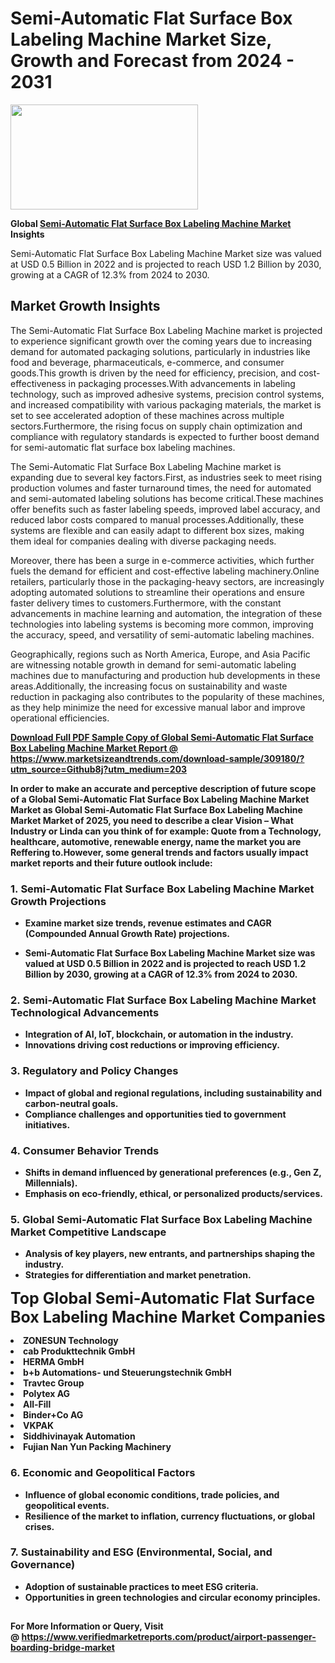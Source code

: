 <H1>Semi-Automatic Flat Surface Box Labeling Machine Market Size, Growth and Forecast from 2024 - 2031</H1><img class="aligncenter size-medium wp-image-584254" src="https://thirdeyenews.in/wp-content/uploads/2024/09/Global-Market-Research-300x168.jpeg" alt="" width="300" height="168" /><p><strong>Global&nbsp;<a href="https://www.marketsizeandtrends.com/download-sample/309180/?utm_source=Github8j?utm_medium=203">Semi-Automatic Flat Surface Box Labeling Machine Market</a> Insights</strong></p><p>Semi-Automatic Flat Surface Box Labeling Machine Market size was valued at USD 0.5 Billion in 2022 and is projected to reach USD 1.2 Billion by 2030, growing at a CAGR of 12.3% from 2024 to 2030.</p><p><h2>Market Growth Insights</h2> <p>The Semi-Automatic Flat Surface Box Labeling Machine market is projected to experience significant growth over the coming years due to increasing demand for automated packaging solutions, particularly in industries like food and beverage, pharmaceuticals, e-commerce, and consumer goods.This growth is driven by the need for efficiency, precision, and cost-effectiveness in packaging processes.With advancements in labeling technology, such as improved adhesive systems, precision control systems, and increased compatibility with various packaging materials, the market is set to see accelerated adoption of these machines across multiple sectors.Furthermore, the rising focus on supply chain optimization and compliance with regulatory standards is expected to further boost demand for semi-automatic flat surface box labeling machines.</p> <p><strong><a href="#"></a></strong></p> <p>The Semi-Automatic Flat Surface Box Labeling Machine market is expanding due to several key factors.First, as industries seek to meet rising production volumes and faster turnaround times, the need for automated and semi-automated labeling solutions has become critical.These machines offer benefits such as faster labeling speeds, improved label accuracy, and reduced labor costs compared to manual processes.Additionally, these systems are flexible and can easily adapt to different box sizes, making them ideal for companies dealing with diverse packaging needs.</p> <p>Moreover, there has been a surge in e-commerce activities, which further fuels the demand for efficient and cost-effective labeling machinery.Online retailers, particularly those in the packaging-heavy sectors, are increasingly adopting automated solutions to streamline their operations and ensure faster delivery times to customers.Furthermore, with the constant advancements in machine learning and automation, the integration of these technologies into labeling systems is becoming more common, improving the accuracy, speed, and versatility of semi-automatic labeling machines.</p> <p>Geographically, regions such as North America, Europe, and Asia Pacific are witnessing notable growth in demand for semi-automatic labeling machines due to manufacturing and production hub developments in these areas.Additionally, the increasing focus on sustainability and waste reduction in packaging also contributes to the popularity of these machines, as they help minimize the need for excessive manual labor and improve operational efficiencies.</p> <p><strong><a href="#"></p><p><span class=""><strong>Download Full PDF Sample Copy of Global Semi-Automatic Flat Surface Box Labeling Machine Market Report</strong> @ <a href="https://www.marketsizeandtrends.com/download-sample/309180/?utm_source=Github8j?utm_medium=203" target="_blank">https://www.marketsizeandtrends.com/download-sample/309180/?utm_source=Github8j?utm_medium=203</a></span></p><p>In order to make an accurate and perceptive description of future scope of a Global&nbsp;Semi-Automatic Flat Surface Box Labeling Machine Market Market as Global&nbsp;Semi-Automatic Flat Surface Box Labeling Machine Market Market of 2025, you need to describe a clear Vision &ndash; What Industry or Linda can you think of for example: Quote from a Technology, healthcare, automotive, renewable energy, name the market you are Reffering to.However, some general trends and factors usually impact market reports and their future outlook include:</p><h3>1.&nbsp;<strong>Semi-Automatic Flat Surface Box Labeling Machine Market Growth Projections</strong></h3><ul><li>Examine market size trends, revenue estimates and CAGR (Compounded Annual Growth Rate) projections.</li><li><p>Semi-Automatic Flat Surface Box Labeling Machine Market size was valued at USD 0.5 Billion in 2022 and is projected to reach USD 1.2 Billion by 2030, growing at a CAGR of 12.3% from 2024 to 2030.</p></li></ul><h3>2.&nbsp;<strong>Semi-Automatic Flat Surface Box Labeling Machine Market Technological Advancements</strong></h3><ul><li>Integration of AI, IoT, blockchain, or automation in the industry.</li><li>Innovations driving cost reductions or improving efficiency.</li></ul><h3>3.&nbsp;<strong>Regulatory and Policy Changes</strong></h3><ul><li>Impact of global and regional regulations, including sustainability and carbon-neutral goals.</li><li>Compliance challenges and opportunities tied to government initiatives.</li></ul><h3>4.&nbsp;<strong>Consumer Behavior Trends</strong></h3><ul><li>Shifts in demand influenced by generational preferences (e.g., Gen Z, Millennials).</li><li>Emphasis on eco-friendly, ethical, or personalized products/services.</li></ul><h3>5.&nbsp;<strong>Global Semi-Automatic Flat Surface Box Labeling Machine Market Competitive Landscape</strong></h3><ul><li>Analysis of key players, new entrants, and partnerships shaping the industry.</li><li>Strategies for differentiation and market penetration.</li></ul><p data-pm-slice="1 1 []"><span style="color: inherit; font-family: inherit; font-size: 25px;">Top Global Semi-Automatic Flat Surface Box Labeling Machine Market Companies</span></p><div class="" data-test-id=""><p><li>ZONESUN Technology</li><li> cab Produkttechnik GmbH</li><li> HERMA GmbH</li><li> b+b Automations- und Steuerungstechnik GmbH</li><li> Travtec Group</li><li> Polytex AG</li><li> All-Fill</li><li> Binder+Co AG</li><li> VKPAK</li><li> Siddhivinayak Automation</li><li> Fujian Nan Yun Packing Machinery</li></p></div><h3>6.&nbsp;<strong>Economic and Geopolitical Factors</strong></h3><ul><li>Influence of global economic conditions, trade policies, and geopolitical events.</li><li>Resilience of the market to inflation, currency fluctuations, or global crises.</li></ul><h3>7.&nbsp;<strong>Sustainability and ESG (Environmental, Social, and Governance)</strong></h3><ul><li>Adoption of sustainable practices to meet ESG criteria.</li><li>Opportunities in green technologies and circular economy principles.</li></ul><h2><strong style="font-size: 14px;">For More Information or Query, Visit @&nbsp;</strong><a style="background-color: #ffffff; font-size: 14px;" href="https://www.marketsizeandtrends.com/report/semi-automatic-flat-surface-box-labeling-machine-market/" target="_blank">https://www.verifiedmarketreports.com/product/airport-passenger-boarding-bridge-market</a></h2>